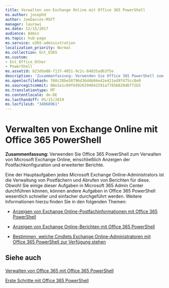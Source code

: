 ```yaml
---
title: Verwalten von Exchange Online mit Office 365 PowerShell
ms.author: josephd
author: JoeDavies-MSFT
manager: laurawi
ms.date: 12/15/2017
audience: Admin
ms.topic: hub-page
ms.service: o365-administration
localization_priority: Normal
ms.collection: Ent_O365
ms.custom:
- Ent_Office_Other
- PowerShell
ms.assetid: b23dda88-f137-4051-9c2c-84035ad63f5e
description: 'Zusammenfassung: Verwenden Sie Office 365 PowerShell zum Verwalten von Microsoft Exchange Online, einschließlich Anzeigen der Postfachkonfiguration und erweiterter Berichte.'
ms.openlocfilehash: f60c28be58796d16d4b04e42e421ed97475cc8e0
ms.sourcegitcommit: 08e1e1c09f64926394043291a77856620d6f72b5
ms.translationtype: MT
ms.contentlocale: de-DE
ms.lasthandoff: 05/15/2019
ms.locfileid: "34068961"
---
```

# <a name="manage-exchange-online-with-office-365-powershell"></a>Verwalten von Exchange Online mit Office 365 PowerShell

 **Zusammenfassung:** Verwenden Sie Office 365 PowerShell zum Verwalten von Microsoft Exchange Online, einschließlich Anzeigen der Postfachkonfiguration und erweiterter Berichte.
  
Eine der Hauptaufgaben jedes Microsoft Exchange Online-Administrators ist die Verwaltung von Postfächern und Abrufen von Berichten für diese. Obwohl Sie einige dieser Aufgaben in Microsoft 365 Admin Center durchführen können, können andere Aufgaben in Office 365 PowerShell wesentlich schneller und einfacher durchgeführt werden. Weitere Informationen hierzu finden Sie in den folgenden Themen:
  
- [Anzeigen von Exchange Online-Postfachinformationen mit Office 365 PowerShell](https://technet.microsoft.com/en-us/library/mt771881%28v=exchg.160%29.aspx)
    
- [Anzeigen von Exchange Online-Berichten mit Office 365 PowerShell](https://technet.microsoft.com/en-us/library/mt771882%28v=exchg.160%29.aspx)
    
- [Bestimmen, welche Cmdlets Exchange Online-Administratoren mit Office 365 PowerShell zur Verfügung stehen](https://technet.microsoft.com/en-us/library/mt771883%28v=exchg.160%29.aspx)
    
## <a name="see-also"></a>Siehe auch

#### 

[Verwalten von Office 365 mit Office 365 PowerShell](manage-office-365-with-office-365-powershell.md)
  
[Erste Schritte mit Office 365 PowerShell](getting-started-with-office-365-powershell.md)


